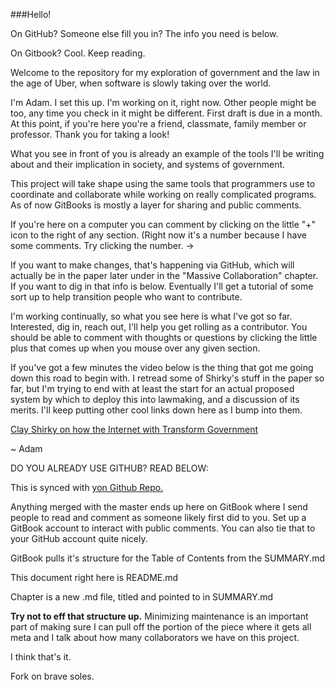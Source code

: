 ###Hello!

On GitHub? Someone else fill you in? The info you need is below.

On Gitbook? Cool. Keep reading.

Welcome to the repository for my exploration of government and the law in the age of Uber, when software is slowly taking over the world.

I'm Adam. I set this up. I'm working on it, right now. Other people might be too, any time you check in it might be different. First draft is due in a month. At this point, if you're here you're a friend, classmate, family member or professor. Thank you for taking a look!

What you see in front of you is already an example of the tools I'll be writing about and their implication in society, and systems of government.

This project will take shape using the same tools that programmers use to coordinate and collaborate while working on really complicated programs. As of now GitBooks is mostly a layer for sharing and public comments. 

If you're here on a computer you can comment by clicking on the little "+" icon to the right of any section. (Right now it's a number because I have some comments. Try clicking the number. ->

If you want to make changes, that's happening via GitHub, which will actually be in the paper later under in the "Massive Collaboration" chapter. If you want to dig in that info is below. Eventually I'll get a tutorial of some sort up to help transition people who want to contribute.

I'm working continually, so what you see here is what I've got so far. Interested, dig in, reach out, I'll help you get rolling as a contributor. You should be able to comment with thoughts or questions by clicking the little plus that comes up when you mouse over any given section.

If you've got a few minutes the video below is the thing that got me going down this road to begin with. I retread some of Shirky's stuff in the paper so far, but I'm trying to end with at least the start for an actual proposed system by which to deploy this into lawmaking, and a discussion of its merits. I'll keep putting other cool links down here as I bump into them.

[Clay Shirky on how the Internet with Transform Government](https://www.ted.com/talks/clay_shirky_how_the_internet_will_one_day_transform_government?language=en)

~ Adam

DO YOU ALREADY USE GITHUB? READ BELOW:

This is synced with [yon Github Repo.](https://github.com/thekerp/Crowdsourcing-Democracy)

Anything merged with the master ends up here on GitBook where I send people to read and comment as someone likely first did to you. Set up a GitBook account to interact with public comments. You can also tie that to your GitHub account quite nicely.

GitBook pulls it's structure for the Table of Contents from the SUMMARY.md

This document right here is README.md

Chapter is a new .md file, titled and pointed to in SUMMARY.md

**Try not to eff that structure up.** Minimizing maintenance is an important part of making sure I can pull off the portion of the piece where it gets all meta and I talk about how many collaborators we have on this project.

I think that's it.

Fork on brave soles.
